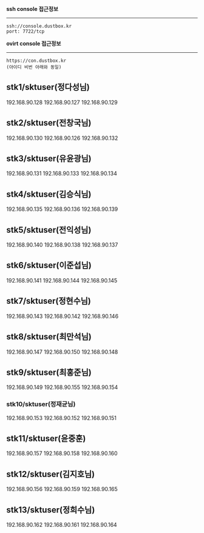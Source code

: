 __ssh console 접근정보__
***
```
ssh://console.dustbox.kr
port: 7722/tcp
```
__ovirt console 접근정보__
***
```
https://con.dustbox.kr
(아이디 비번 아래와 동일)
```

## stk1/sktuser(정다성님)
192.168.90.128
192.168.90.127
192.168.90.129

## stk2/sktuser(전창국님)
192.168.90.130
192.168.90.126
192.168.90.132

## stk3/sktuser(유윤광님)
192.168.90.131
192.168.90.133
192.168.90.134

## stk4/sktuser(김승식님)
192.168.90.135
192.168.90.136
192.168.90.139

## stk5/sktuser(전익성님)
192.168.90.140
192.168.90.138
192.168.90.137

## stk6/sktuser(이준섭님)
192.168.90.141
192.168.90.144
192.168.90.145

## stk7/sktuser(정현수님)
192.168.90.143
192.168.90.142
192.168.90.146

## stk8/sktuser(최만석님)
192.168.90.147
192.168.90.150
192.168.90.148

## stk9/sktuser(최홍준님)
192.168.90.149
192.168.90.155
192.168.90.154

### stk10/sktuser(정재균님)
192.168.90.153
192.168.90.152
192.168.90.151

## stk11/sktuser(윤중훈)
192.168.90.157
192.168.90.158
192.168.90.160

## stk12/sktuser(김지호님)
192.168.90.156
192.168.90.159
192.168.90.165

## stk13/sktuser(정희수님)
192.168.90.162
192.168.90.161
192.168.90.164

